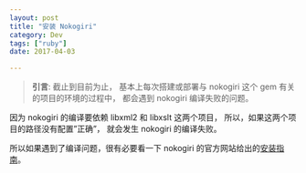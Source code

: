 ```yaml
---
layout: post
title: "安装 Nokogiri"
category: Dev
tags: ["ruby"]
date: 2017-04-03

---
```


>**引言**: 
截止到目前为止，
基本上每次搭建或部署与 nokogiri 这个 gem 有关的项目的环境的过程中，
都会遇到 nokogiri 编译失败的问题。

因为 nokogiri 的编译要依赖 libxml2 和 libxslt 这两个项目，
所以，如果这两个项目的路径没有配置”正确”， 
就会发生 nokogiri 的编译失败。

所以如果遇到了编译问题，很有必要看一下 nokogiri 的官方网站给出的[安装指南](http://www.nokogiri.org/tutorials/installing_nokogiri.html)。


